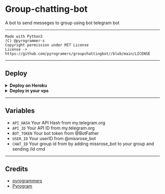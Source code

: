 # Group-chatting-bot

A bot to send messeges to group using bot telegram bot

---

```
Made with Python3
(C) @pyrogrammer-s
Copyright permission under MIT License
License -> https://github.com/pyrogramers/groupchattingbot//blob/main/LICENSE
```

---

## Deploy 

<details>
  <summary><b>Deploy on Heroku</b></summary>

<p align="left">
  <a href="https://heroku.com/deploy">
     <img height="30px" src="https://img.shields.io/badge/Deploy%20To%20Heroku-blueviolet?style=for-the-badge&logo=heroku">
  </a>
</p>

</details>

<details>
  <summary><b>Deploy in your vps</b></summary>

```sh
git clone https://github.com/pyrogramers/groupchattingbot//tree/main
cd groupchattingbot
pip3 install -r requirements.txt
# <Create Variables appropriately>
python3 main.py
```

</details>

---

## Variables

- `API_HASH` Your API Hash from my.telegram.org
- `API_ID` Your API ID from my.telegram.org
- `BOT_TOKEN` Your bot token from @BotFather
- `USER_ID` Your userID from @missrose_bot
- `CHAT_ID` Your group id from by adding missrose_bot to your group and sending /id cmd
---

## Credits

- [pyrogrammers](https://github.com/pyrogramers)
- [Pyrogram](https://github.com/pyrogram/pyrogram)
